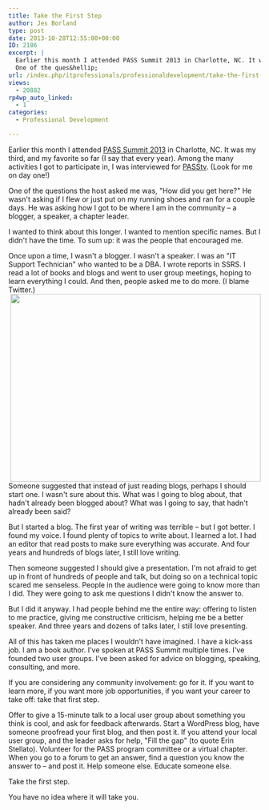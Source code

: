 ```yaml
---
title: Take the First Step
author: Jes Borland
type: post
date: 2013-10-28T12:55:00+00:00
ID: 2186
excerpt: |
  Earlier this month I attended PASS Summit 2013 in Charlotte, NC. It was my third, and my favorite so far (I say that every year). Among the many activities I got to participate in, I was interviewed for PASStv. (Look for me on day one!)
  One of the ques&hellip;
url: /index.php/itprofessionals/professionaldevelopment/take-the-first-step/
views:
  - 20882
rp4wp_auto_linked:
  - 1
categories:
  - Professional Development

---
```

Earlier this month I attended [PASS Summit 2013][1] in Charlotte, NC. It was my third, and my favorite so far (I say that every year). Among the many activities I got to participate in, I was interviewed for [PASStv][2]. (Look for me on day one!)

One of the questions the host asked me was, "How did you get here?" He wasn't asking if I flew or just put on my running shoes and ran for a couple days. He was asking how I got to be where I am in the community – a blogger, a speaker, a chapter leader.

I wanted to think about this longer. I wanted to mention specific names. But I didn't have the time. To sum up: it was the people that encouraged me.

Once upon a time, I wasn't a blogger. I wasn't a speaker. I was an "IT Support Technician" who wanted to be a DBA. I wrote reports in SSRS. I read a lot of books and blogs and went to user group meetings, hoping to learn everything I could. And then, people asked me to do more. (I blame Twitter.) <img style="float: right;" src="/wp-content/uploads/users/grrlgeek/caution steep steps.jpg?mtime=1382901504" alt="" width="500" height="375" />

Someone suggested that instead of just reading blogs, perhaps I should start one. I wasn't sure about this. What was I going to blog about, that hadn't already been blogged about? What was I going to say, that hadn't already been said?

But I started a blog. The first year of writing was terrible – but I got better. I found my voice. I found plenty of topics to write about. I learned a lot. I had an editor that read posts to make sure everything was accurate. And four years and hundreds of blogs later, I still love writing.

Then someone suggested I should give a presentation. I'm not afraid to get up in front of hundreds of people and talk, but doing so on a technical topic scared me senseless. People in the audience were going to know more than I did. They were going to ask me questions I didn't know the answer to.

But I did it anyway. I had people behind me the entire way: offering to listen to me practice, giving me constructive criticism, helping me be a better speaker. And three years and dozens of talks later, I still love presenting.

All of this has taken me places I wouldn't have imagined. I have a kick-ass job. I am a book author. I've spoken at PASS Summit multiple times. I've founded two user groups. I've been asked for advice on blogging, speaking, consulting, and more.

If you are considering any community involvement: go for it. If you want to learn more, if you want more job opportunities, if you want your career to take off: take that first step.

Offer to give a 15-minute talk to a local user group about something you think is cool, and ask for feedback afterwards. Start a WordPress blog, have someone proofread your first blog, and then post it. If you attend your local user group, and the leader asks for help, "Fill the gap" (to quote Erin Stellato). Volunteer for the PASS program committee or a virtual chapter. When you go to a forum to get an answer, find a question you know the answer to – and post it. Help someone else. Educate someone else.

Take the first step.

You have no idea where it will take you.

 [1]: http://www.sqlpass.org/summit/2013
 [2]: http://www.sqlpass.org/summit/2013/PASStv.aspx